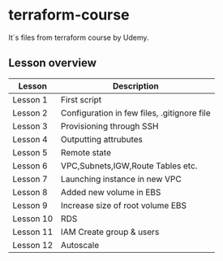 # terraform-course

It\`s files from terraform course by Udemy. 

## **Lesson overview**

| Lesson  | Description |
| --------|-------------|
| Lesson 1| First script | 
| Lesson 2| Configuration in few files, .gitignore file |
| Lesson 3| Provisioning through SSH |
| Lesson 4| Outputting attrubutes |
| Lesson 5| Remote state |
| Lesson 6| VPC,Subnets,IGW,Route Tables etc. |
| Lesson 7| Launching instance in new VPC  |
| Lesson 8| Added new volume in EBS |
| Lesson 9| Increase size of root volume EBS | 
| Lesson 10| RDS | 
| Lesson 11| IAM Create group & users | 
| Lesson 12|  Autoscale | 

